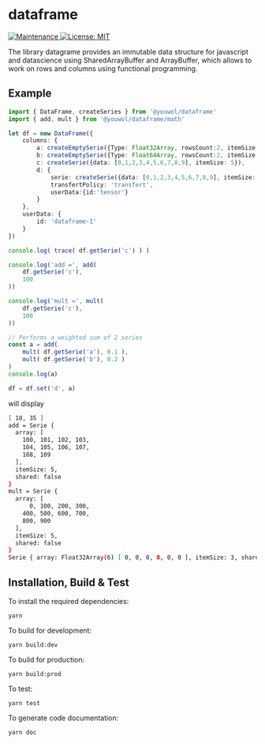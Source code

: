 # dataframe

<p>
    <a href="https://github.com/kefranabg/readme-md-generator/graphs/commit-activity" target="_blank">
        <img alt="Maintenance" src="https://img.shields.io/badge/Maintained%3F-yes-green.svg" />
    </a>
    <a href="https://github.com/kefranabg/readme-md-generator/blob/master/LICENSE" target="_blank">
        <img alt="License: MIT" src="https://img.shields.io/badge/License-MIT-yellow.svg" />
    </a>
</p>

The library datagrame provides an immutable data structure for javascript and datascience using SharedArrayBuffer and ArrayBuffer, which allows to work on rows and columns using functional programming.

## Example
```ts
import { DataFrame, createSeries } from '@youwol/dataframe'
import { add, mult } from '@youwol/dataframe/math'

let df = new DataFrame({
    columns: {
        a: createEmptySerie({Type: Float32Array, rowsCount:2, itemSize:3, shared: true }),
        b: createEmptySerie({Type: Float64Array, rowsCount:2, itemSize:3, shared: false}),
        c: createSerie({data: [0,1,2,3,4,5,6,7,8,9], itemSize: 5}),
        d: {
            serie: createSerie({data: [0,1,2,3,4,5,6,7,8,9], itemSize: 5}),
            transfertPolicy: 'transfert',
            userData:{id:'tensor'}
        }
    },
    userData: {
        id: 'dataframe-1'
    }
})

console.log( trace( df.getSerie('c') ) )

console.log('add =', add(
    df.getSerie('c'),
    100
))

console.log('mult =', mult(
    df.getSerie('c'),
    100
))

// Performs a weighted sum of 2 series
const a = add(
    mult( df.getSerie('a'), 0.1 ),
    mult( df.getSerie('b'), 0.2 )
)
console.log(a)

df = df.set('d', a)
```
will display
```sh
[ 10, 35 ]
add = Serie {
  array: [
    100, 101, 102, 103,
    104, 105, 106, 107,
    108, 109
  ],
  itemSize: 5,
  shared: false
}
mult = Serie {
  array: [
      0, 100, 200, 300,
    400, 500, 600, 700,
    800, 900
  ],
  itemSize: 5,
  shared: false
}
Serie { array: Float32Array(6) [ 0, 0, 0, 0, 0, 0 ], itemSize: 3, shared: true }
```

## Installation, Build & Test 

To install the required dependencies:
```shell
yarn 
```

To build for development:
```shell
yarn build:dev
```

To build for production:
```shell
yarn build:prod
```

To test:
```shell
yarn test
```

To generate code documentation:
```shell
yarn doc
```
